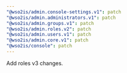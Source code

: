 ```yaml
---
"@wso2is/admin.console-settings.v1": patch
"@wso2is/admin.administrators.v1": patch
"@wso2is/admin.groups.v1": patch
"@wso2is/admin.roles.v2": patch
"@wso2is/admin.users.v1": patch
"@wso2is/admin.core.v1": patch
"@wso2is/console": patch
---
```


Add roles v3 changes.
